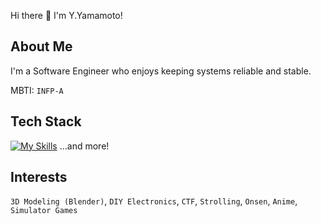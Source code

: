 Hi there 👋 I'm Y.Yamamoto!

## About Me
I'm a Software Engineer who enjoys keeping systems reliable and stable.

MBTI: `INFP-A`

## Tech Stack
[![My Skills](https://skillicons.dev/icons?i=react,ts,nodejs,tailwind,vitest,py,aws,gcp)](https://skillicons.dev) …and more!

## Interests
`3D Modeling (Blender)`, `DIY Electronics`, `CTF`, `Strolling`, `Onsen`, `Anime`, `Simulator Games`
